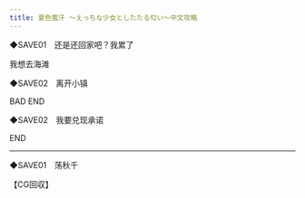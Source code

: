 ```yaml
---
title: 夏色蜜汗 ～えっちな少女としたたる匂い～中文攻略
---
```


                

◆SAVE01　还是还回家吧？我累了

我想去海滩



◆SAVE02　离开小镇



BAD END



◆SAVE02　我要兑现承诺



END



-----------------------



◆SAVE01　荡秋千



【CG回収】


              

